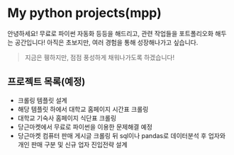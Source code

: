 # My python projects(mpp)

안녕하세요! 무료로 파이썬 자동화 등등을 해드리고, 관련 작업들을 포트폴리오화 해두는 공간입니다! 아직은 초보지만, 여러 경험을 통해 성장해나가고 싶습니다.

> 지금은 휑하지만, 점점 풍성하게 채워나가도록 하겠습니다!

## 프로젝트 목록(예정)
- 크롤링 템플릿 설계
 - 해당 템플릿 하에서 대학교 홈페이지 시간표 크롤링
 - 대학교 기숙사 홈페이지 식단표 크롤링
- 당근마켓에서 무료로 파이썬을 이용한 문제해결 예정
- 당근마켓 컴퓨터 판매 게시글 크롤링 뒤 sql이나 pandas로 데이터분석 후 업자와 개인 판매 구분 및 신규 업자 진입전략 설계
